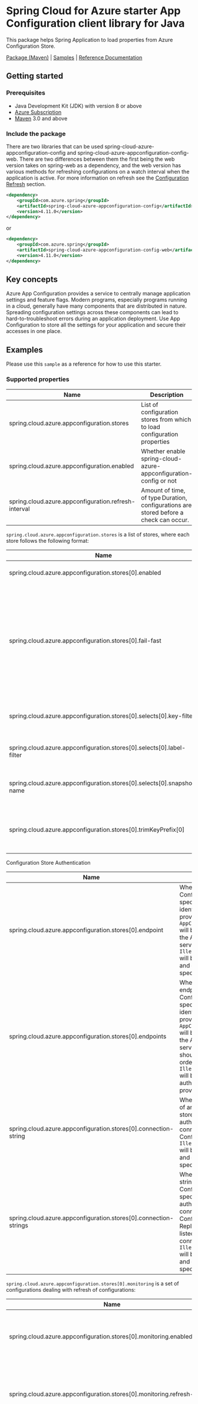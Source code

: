 # Spring Cloud for Azure starter App Configuration client library for Java

This package helps Spring Application to load properties from Azure Configuration Store.

[Package (Maven)][package] | [Samples][app_configuration_sample] | [Reference Documentation][reference_docs]

## Getting started

### Prerequisites

- Java Development Kit (JDK) with version 8 or above
- [Azure Subscription][azure_subscription]
- [Maven][maven] 3.0 and above

### Include the package

There are two libraries that can be used spring-cloud-azure-appconfiguration-config and spring-cloud-azure-appconfiguration-config-web. There are two differences between them the first being the web version takes on spring-web as a dependency, and the web version has various methods for refreshing configurations on a watch interval when the application is active. For more information on refresh see the [Configuration Refresh](#configuration-refresh) section.

[//]: # ({x-version-update-start;com.azure.spring:spring-cloud-azure-appconfiguration-config;current})
```xml
<dependency>
    <groupId>com.azure.spring</groupId>
    <artifactId>spring-cloud-azure-appconfiguration-config</artifactId>
    <version>4.11.0</version>
</dependency>
```
[//]: # ({x-version-update-end})

or

[//]: # ({x-version-update-start;com.azure.spring:spring-cloud-azure-appconfiguration-config;current})
```xml
<dependency>
    <groupId>com.azure.spring</groupId>
    <artifactId>spring-cloud-azure-appconfiguration-config-web</artifactId>
    <version>4.11.0</version>
</dependency>
```
[//]: # ({x-version-update-end})

## Key concepts

Azure App Configuration provides a service to centrally manage application settings and feature flags. Modern programs, especially programs running in a cloud, generally have many components that are distributed in nature. Spreading configuration settings across these components can lead to hard-to-troubleshoot errors during an application deployment. Use App Configuration to store all the settings for your application and secure their accesses in one place.

## Examples

Please use this `sample` as a reference for how to use this starter.

### Supported properties

Name | Description | Required | Default
---|---|---|---
spring.cloud.azure.appconfiguration.stores | List of configuration stores from which to load configuration properties | Yes | true
spring.cloud.azure.appconfiguration.enabled | Whether enable spring-cloud-azure-appconfiguration-config or not | No | true
spring.cloud.azure.appconfiguration.refresh-interval | Amount of time, of type Duration, configurations are stored before a check can occur. | No | null

`spring.cloud.azure.appconfiguration.stores` is a list of stores, where each store follows the following format:

Name | Description | Required | Default
---|---|---|---
spring.cloud.azure.appconfiguration.stores[0].enabled | Whether the store will be loaded. | No | true
spring.cloud.azure.appconfiguration.stores[0].fail-fast | Whether to throw a `RuntimeException` or not when failing to read from App Configuration during application start-up. If an exception does occur during startup when set to false the store is skipped. | No |  true
spring.cloud.azure.appconfiguration.stores[0].selects[0].key-filter | The key pattern used to indicate which configuration(s) will be loaded.  | No | /application/*
spring.cloud.azure.appconfiguration.stores[0].selects[0].label-filter | The label used to indicate which configuration(s) will be loaded. | No | `${spring.profiles.active}` or if null `\0`
spring.cloud.azure.appconfiguration.stores[0].selects[0].snapshot-name | The snapshot name used to indicate which configuration(s) will be loaded. | No | null
spring.cloud.azure.appconfiguration.stores[0].trimKeyPrefix[0] | The prefix that will be trimmed from the key when the configuration is loaded. | No | null, unless using key-filter, then it is the key-filter

Configuration Store Authentication

Name | Description | Required | Default
---|---|---|---
spring.cloud.azure.appconfiguration.stores[0].endpoint | When the endpoint of an App Configuration store is specified, a managed identity or a token credential provided using `AppConfigCredentialProvider` will be used to connect to the App Configuration service. An `IllegalArgumentException` will be thrown if the endpoint and connection-string are specified at the same time. | Conditional | null
spring.cloud.azure.appconfiguration.stores[0].endpoints | When multiple replica endpoints of an App Configuration store are specified, a managed identity or a token credential provided using `AppConfigCredentialProvider` will be used to connect to the App Configuration service. Replica endpoints should be listed in priority order of connection. An `IllegalArgumentException` will be thrown if multiple authentication methods are provided. | Conditional | null
spring.cloud.azure.appconfiguration.stores[0].connection-string | When the connection-string of an App Configuration store is specified, HMAC authentication will be used to connect to the App Configuration service. An `IllegalArgumentException` will be thrown if the endpoint and connection-string are specified at the same time. | Conditional | null
spring.cloud.azure.appconfiguration.stores[0].connection-strings | When the connection-strings of an App Configuration store is specified, HMAC authentication will be used to connect to the App Configuration service.  Replica stores should be listed in priority order of connection. An `IllegalArgumentException` will be thrown if the endpoint and connection-string are specified at the same time. | Conditional | null

`spring.cloud.azure.appconfiguration.stores[0].monitoring` is a set of configurations dealing with refresh of configurations:

Name | Description | Required | Default
---|---|---|---
spring.cloud.azure.appconfiguration.stores[0].monitoring.enabled | Whether the configurations and feature flags will be re-loaded if a change is detected.  | No | false
spring.cloud.azure.appconfiguration.stores[0].monitoring.refresh-interval | Amount of time, of type Duration, configurations are stored before a check can occur. | No | 30s
spring.cloud.azure.appconfiguration.stores[0].monitoring.feature-flag-refresh-interval | Amount of time, of type Duration, feature flags are stored before a check can occur. | No | 30s
spring.cloud.azure.appconfiguration.stores[0].monitoring.triggers[0].key | A key that is watched for change via etag. If a change is detected on the key then a refresh of all configurations will be triggered. | Yes (If monitoring enabled) | null
spring.cloud.azure.appconfiguration.stores[0].monitoring.triggers[0].label | The label of the key that is being watched for etag changes. | No | \0
spring.cloud.azure.appconfiguration.stores[0].monitoring.push-notification.primary-token.name | The name of a token used with Event Hub to trigger push based refresh. | No | null
spring.cloud.azure.appconfiguration.stores[0].monitoring.push-notification.primary-token.secret | The secret value of a token used with Event Hub to trigger push based refresh. | No | null
spring.cloud.azure.appconfiguration.stores[0].monitoring.push-notification.secondary-token.name | The name of a token used with Event Hub to trigger push based refresh. | No | null
spring.cloud.azure.appconfiguration.stores[0].monitoring.push-notification.secondary-token.secret | The secret value of a token used with Event Hub to trigger push based refresh. | No | null

`spring.cloud.azure.appconfiguration.stores[x].feature-flags` is a set of configurations for the feature flags of the store:

Name | Description | Required | Default
---|---|---|---
spring.cloud.azure.appconfiguration.stores[0].feature-flags.enabled | Whether feature flags are loaded from the config store.  | No | false
spring.cloud.azure.appconfiguration.stores[0].feature-flags.selects[0].key-filter | The key pattern used to indicate which feature flags will be loaded. | No | \0
spring.cloud.azure.appconfiguration.stores[0].feature-flags.selects[0].label-filter | The label used to indicate which feature flags will be loaded. | No | \0

### Advanced usage

#### Geo-Replication

Each replica created has its dedicated endpoint. Geo-replication is enabled when `spring.cloud.azure.appconfiguration.stores[0].endpoints` is set with multiple endpoints.

```properties
spring.cloud.azure.appconfiguration.stores[0].endpoints[0]=<store-endpoint>
spring.cloud.azure.appconfiguration.stores[0].endpoints[1]=<replica-1-endpoint>
spring.cloud.azure.appconfiguration.stores[0].endpoints[2]=<replica-2-endpoint>
```

As shown you can list your replica endpoints in the order of the most preferred to the least preferred endpoint. When the current endpoint isn't accessible, the provider library will fail over to a less preferred endpoint, but it will try to connect to the more preferred endpoints from time to time. When a more preferred endpoint becomes available, it will switch to it for future requests.

Note: The failover may occur if the App Configuration provider observes the following conditions.
Receives responses with service unavailable status (HTTP status code 500 or above).
Experiences with network connectivity issues.
Requests are throttled (HTTP status code 429).
The failover won't happen for client errors like authentication failures.

#### Load from multiple configuration stores

If the application needs to load configuration properties from multiple stores, following configuration sample describes how the bootstrap.properties(or .yaml) can be configured.

```properties
spring.cloud.azure.appconfiguration.stores[0].connection-string=[first-store-connection-string]
spring.cloud.azure.appconfiguration.stores[0].selects[0].label-filter=[my-label]
spring.cloud.azure.appconfiguration.stores[1].connection-string=[second-store-connection-string]
```

If duplicate keys exists for multiple stores, the last configuration store has the highest priority.

#### Load from multiple labels

If the application needs to load property values from multiple labels in the same configuration store, following configuration can be used:

```properties
spring.cloud.azure.appconfiguration.stores[0].connection-string=[first-store-connection-string]
spring.cloud.azure.appconfiguration.stores[0].selects[0].label-filter=[my-label1]
spring.cloud.azure.appconfiguration.stores[0].selects[1].label-filter=[my-label2]
```

Multiple labels can be separated with comma, if duplicate keys exists for multiple labels, the last label has highest priority.

#### Spring Profiles

Spring Profiles are supported automatically by being set as the default label value of your selected keys. Using the label filter configuration overrides profile use. To include Spring Profiles and labels:

```properties
spring.cloud.azure.appconfiguration.stores[0].selects[0].label-filter=${spring.profiles.active},v1
```

If you need to use `(No Label)` you need to do the following:

```properties
spring.cloud.azure.appconfiguration.stores[0].selects[0].label-filter=,${spring.profiles.active}
```

where the empty value before the comma equals the `\0` value.

and for yaml

```yaml
spring:
  cloud:
    azure:
      appconfiguration:
        stores:
         -
           selects:
             -
              label-filter: ',${spring.profiles.active}'
```

#### Snapshots

App Configuration snapshots allow you to freeze a moment in time of your configuration store. Snapshots are immutable. Snapshots are stored in the same configuration store as the rest of your configuration data. Snapshots are identified by a unique snapshot name. The snapshot name is a string that can contain any combination of alphanumeric characters, hyphens, and underscores. The snapshot name is case sensitive and must be unique within the configuration store.

To load configuration from a snapshot, use the following configuration:

```yaml
spring:
  cloud:
    azure:
      appconfiguration:
        stores:
         -
           connection-string: <connection-string>
           selects:
             -
              snapshot-name: <snapshot-name>
           trimKeyPrefix:
             - /application/
```

NOTE: Snapshots have to be of the composition type KEY in order to be loaded, this is to stop configuration name conflicts inside of a snapshot.

NOTE 2: If keys start with a prefix such as `/application/` a trim value is needed otherwise `/` will be converted to `.` and your key will not be mapped to `@ConfigurationProperties`

When using snapshots, key-filters and label filters aren't used. The snapshot is loaded as is. You can load multiple snapshots by adding multiple selects, even adding key and label filters to other selects.

```yaml
spring:
  cloud:
    azure:
      appconfiguration:
        stores:
         -
           connection-string: <connection-string>
           selects:
             -
              snapshot-name: <snapshot-name>
             -
              key-filter: <key-filter>
              label-filter: <label-filter>
```

In this case, the snapshot is loaded first then keys from the filter are loaded. If there are duplicate keys, the last key loaded has the highest priority.

If previously you used these keys in your application outside of a snapshot than they will most likely contain a prefix like `/application/`, when using a key filter the prefix was automatically removed, but it isn't with a snapshot, which means you have to trim your key names.

```yaml
spring:
  cloud:
    azure:
      appconfiguration:
        stores:
         -
           connection-string: <connection-string>
           selects:
             -
              snapshot-name: <snapshot-name>
           trim:
             - /application/
```

This will trim the prefix from all keys in the snapshot, and will also trim any other keys selected if they begin with the prefix. This has also been added to the key filter, so you can use it there as well, though it overrides the key-filter name trim.


NOTE: If you are only using snapshots, you don't have to monitor the configuration store, as snapshots are immutable. But if you are using snapshots and other configuration data, you can still monitor the configuration store.

NOTE: If your snapshot includes feature flags they will automatically be loaded even if feature flags are disabled. If feature flags are enabled, the feature flags will be loaded, any feature flags loaded this way take priority of feature flags loaded from snapshots.

#### Configuration Refresh

Configuration Refresh feature allows the application to load the latest property value from configuration store automatically, without restarting the application.

Changing a property key in the configuration store on Azure Portal, e.g., /application/config.message, log similar with below will be printed on the console.

```console
INFO 17496 --- [TaskScheduler-1] o.s.c.e.event.RefreshEventListener       : Refresh keys changed: [config.message]
```

The application now will be using the updated properties. By default, `@ConfigurationProperties` annotated beans will be automatically refreshed. Use `@RefreshScope` on beans which are required to be refreshed when properties are changed.

By default, all the keys following the pattern `/application/*` with the label `${spring.profiles.active}` or when no Spring Profile is set `(No Label)` is used. At least one watch key is required when monitoring is enabled.

```properties
spring.cloud.azure.appconfiguration.stores[0].monitoring.enabled=true
spring.cloud.azure.appconfiguration.stores[0].monitoring.triggers[0].key=[my-watched-key]
spring.cloud.azure.appconfiguration.stores[0].monitoring.triggers[0].label=[my-watched-label]
```

When using the web library, applications will attempt a refresh whenever a servlet request occurs after the watch interval time when monitoring is enabled.

In the console library calling refreshConfiguration on `AppConfigurationRefresh` will result in a refresh if the watch interval has passed. The web library can also use this method along with servlet request method.

##### Push Based Refresh

The Web Provider can be connect to your Azure App Configuration store via an Azure Event Grid Web Hook to trigger a refresh event. By adding the Spring Actuator as a dependency you can add App Configuration Refresh as an exposed endpoint. There are two options appconfiguration-refresh and appconfiguration-refresh-bus. These endpoints work just like there counterparts refresh and refresh-bus, but have the required web hook authorization to work with Azure Event Grid. When needing to refresh multiple application instances `azure-servicebus-jms-spring-boot-starter` needs to be setup to have the refresh triggered in all instances.

```properties
management.endpoints.web.exposure.include= appconfiguration-refresh, appconfiguration-refresh-bus
```

In addition a required query parameter has been added for security. No token name or value is set by default, but setting one is required in order to use the endpoints. It is suggested you set up your token value in Key Vault and add it to your store through a key vault reference. The values should be:

```properties
/application/spring.cloud.appconfiguration.stores[0].monitoring.push-notification.primary-token.name=[primary-token-name]
/application/spring.cloud.appconfiguration.stores[0].monitoring.push-notification.primary-token.secret=[primary-token-secret]
/application/spring.cloud.appconfiguration.stores[0].monitoring.push-notification.secondary-token.name=[secondary-token-name]
/application/spring.cloud.appconfiguration.stores[0].monitoring.push-notification.secondary-token.secret=[secondary-token-secret]
```

To setup the webhook open your app store and open the events tab. Select "+ Event Subscription". Set the name of your Event and select the Endpoint type of Web Hook. Select "Select an endpoint". Enter your endpoint and connection information, it should look like:

`http://myApplication.azurewebsites.net/actuator/appconfiguration-refresh?myTokenName=mySecret`

Your application will need to be up and running with token-name and token-secret set as Selecting Confirm Selection will validate the endpoint.

Note: This validation only happens on the creation/modification of the endpoint.

It is also highly recommended that filters are setup as otherwise a refresh will be triggered after every key creation and modification.

#### Failfast

Failfast feature decides whether throw RuntimeException or not when exception happens. If an exception does occur when false the store is skipped. Any store skipped on startup will be automatically skipped on Refresh. By default, failfast is enabled, it can be disabled with below configuration:

```properties
spring.cloud.azure.appconfiguration.stores[0].fail-fast=false
```

#### Placeholders in App Configuration

The values in App Configuration are filtered through the existing Environment when they are used. Placeholders can be used just like in `application.properties`, but with the added benefit of support for key vault references. Example with kafka:

```properties
/application/app.name=MyApp
/application/app.description=${app.name} is configured with Azure App Configuration
```

#### Use Managed Identity to access App Configuration

[Managed identity][azure_managed_identity] allows application to access [Azure Active Directory][azure_active_directory] protected resource on [Azure][azure].

In this library, [Azure Identity SDK][azure_identity_sdk] is used to access Azure App Configuration and optionally Azure Key Vault, for secrets. Only one method of authentication can be set at one time. When not using the AppConfigCredentialProvider and/or KeyVaultCredentialProvider the same authentication method is used for both App Configuration and Key Vault.

Follow the below steps to enable accessing App Configuration with managed identity:

1. [Enable managed identities][enable_managed_identities] for the [supported Azure services][support_azure_services], for example, virtual machine or App Service, on which the application will be deployed.

1. Configure the [Azure RBAC][azure_rbac] of your App Configuration store to grant access to the Azure service where your application is running. Select the App Configuration Data Reader. The App Configuration Data Owner role is not required but can be used if needed.

1. Configure bootstrap.properties(or .yaml) in the Spring Boot application.

The configuration store endpoint must be configured when `connection-string` is empty. When using a User Assigned Id the value `spring.cloud.azure.appconfiguration.managed-identity.client-id=[client-id]` must be set.

##### bootstrap.application

```application
spring.cloud.azure.appconfiguration.stores[0].endpoint=[config-store-endpoint]

#If Using User Assigned Identity
spring.cloud.azure.appconfiguration.managed-identity.client-id=[client-id]
```

#### Client Builder Customization

The service client builders used for connecting to App Configuration and Key Vault can be customized by implementing interfaces `ConfigurationClientBuilderSetup` and `SecretClientBuilderSetup` respectively. Generating and providing a `@Bean` of them will update the default service client builders used in [App Configuration SDK][app_configuration_SDK] and [Key Vault SDK][key_vault_SDK]. If necessary, the customization can be done per App Configuration store or Key Vault instance.

```java
public interface ConfigurationClientBuilderSetup {
    public void setup(ConfigurationClientBuilder builder, String endpoint);
}

public interface SecretClientBuilderSetup {
    public void setup(SecretClientBuilder builder, String uri);
}
```

For example, the following implementation of `MyClient` replaces the default `HttpClient` with one using a proxy for all traffic to App Configuration and Key Vault.

```java
public class MyClient implements ConfigurationClientBuilderSetup, SecretClientBuilderSetup {

    @Override
    public void setup(ConfigurationClientBuilder builder, String endpoint) {
        builder.httpClient(buildHttpClient());
    }

    @Override
    public void setup(SecretClientBuilder builder, String uri) {
        builder.httpClient(buildHttpClient());
    }

    private HttpClient buildHttpClient() {
        String hostname = System.getProperty("https.proxyHosts");
        String portString = System.getProperty("https.proxyPort");
        int port = Integer.valueOf(portString);

        ProxyOptions proxyOptions = new ProxyOptions(ProxyOptions.Type.HTTP,
                new InetSocketAddress(hostname, port));
        return new NettyAsyncHttpClientBuilder()
                .proxy(proxyOptions)
                .build();
    }

}
```

## Troubleshooting
### Logging setting
Please refer to [spring logging document] to get more information about logging.

#### Logging setting examples
- Example: Setting logging level of hibernate
```
logging.level.root=WARN
logging.level.org.springframework.web=DEBUG
logging.level.org.hibernate=ERROR
```

## Next steps

The following section provide a sample project illustrating how to use the starter.
### More sample code
- [Azure App Configuration][app_configuration_sample]
- [Azure App Configuration Conversation Complete][app_configuration_conversation_complete_sample]
- [Azure App Configuration Conversation Initial][app_configuration_conversation_initail_sample]

## Contributing
This project welcomes contributions and suggestions.  Most contributions require you to agree to a Contributor License Agreement (CLA) declaring that you have the right to, and actually do, grant us the rights to use your contribution. For details, visit https://cla.microsoft.com.

Please follow [instructions here][contributing_md] to build from source or contribute.

<!-- Link -->
[package]: https://mvnrepository.com/artifact/com.microsoft.azure/spring-cloud-azure-appconfiguration-config
[app_configuration_sample]: https://github.com/Azure-Samples/azure-spring-boot-samples/tree/spring-cloud-azure_v4.3.0/appconfiguration/azure-spring-cloud-appconfiguration-config/azure-spring-cloud-appconfiguration-config-sample
[app_configuration_conversation_complete_sample]: https://github.com/Azure-Samples/azure-spring-boot-samples/tree/spring-cloud-azure_v4.3.0/appconfiguration/azure-spring-cloud-appconfiguration-config/azure-spring-cloud-appconfiguration-config-convert-sample/azure-spring-cloud-appconfiguration-config-convert-sample-complete
[app_configuration_conversation_initail_sample]: https://github.com/Azure-Samples/azure-spring-boot-samples/tree/spring-cloud-azure_v4.3.0/appconfiguration/azure-spring-cloud-appconfiguration-config/azure-spring-cloud-appconfiguration-config-convert-sample/azure-spring-cloud-appconfiguration-config-convert-sample-initial
[azure_subscription]: https://azure.microsoft.com/free
[spring logging document]: https://docs.spring.io/spring-boot/docs/current/reference/html/features.html#boot-features-logging
[contributing_md]: https://github.com/Azure/azure-sdk-for-java/tree/main/sdk/spring/CONTRIBUTING.md
[maven]: https://maven.apache.org/
[spring_conversion_duration]: https://docs.spring.io/spring-boot/docs/current/reference/html/features.html#features.external-config.typesafe-configuration-properties.conversion.durations
[azure_managed_identity]: https://docs.microsoft.com/azure/active-directory/managed-identities-azure-resources/overview
[enable_managed_identities]: https://docs.microsoft.com/azure/active-directory/managed-identities-azure-resources/overview#how-can-i-use-managed-identities-for-azure-resources
[support_azure_services]: https://docs.microsoft.com/azure/active-directory/managed-identities-azure-resources/services-support-managed-identities
[azure]: https://azure.microsoft.com
[azure_active_directory]: https://azure.microsoft.com/services/active-directory/
[azure_identity_sdk]: https://github.com/Azure/azure-sdk-for-java/tree/main/sdk/identity/azure-identity
[azure_rbac]: https://docs.microsoft.com/azure/role-based-access-control/role-assignments-portal
[app_configuration_SDK]: https://github.com/Azure/azure-sdk-for-java/tree/main/sdk/appconfiguration/azure-data-appconfiguration#key-concepts
[key_vault_SDK]: https://github.com/Azure/azure-sdk-for-java/tree/main/sdk/keyvault/azure-security-keyvault-secrets#key-concepts
[reference_docs]: https://microsoft.github.io/spring-cloud-azure/docs/azure-app-configuration/index.html
